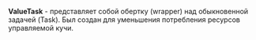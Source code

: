 
**ValueTask** - представляет собой обертку (wrapper) над обыкновенной задачей (Task). Был создан для уменьшения потребления ресурсов управляемой кучи.